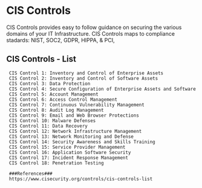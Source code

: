 CIS Controls
=====

CIS Controls provides easy to follow guidance on securing the various domains of your IT 
Infrastructure. CIS Controls maps to compliance stadards: NIST, SOC2, GDPR, HIPPA, & PCI,



CIS Controls - List
-------------------

     CIS Control 1: Inventory and Control of Enterprise Assets
     CIS Control 2: Inventory and Control of Software Assets
     CIS Control 3: Data Protection
     CIS Control 4: Secure Configuration of Enterprise Assets and Software
     CIS Control 5: Account Management
     CIS Control 6: Access Control Management
     CIS Control 7: Continuous Vulnerability Management
     CIS Control 8: Audit Log Management
     CIS Control 9: Email and Web Browser Protections
     CIS Control 10: Malware Defenses
     CIS Control 11: Data Recovery
     CIS Control 12: Network Infrastructure Management
     CIS Control 13: Network Monitoring and Defense
     CIS Control 14: Security Awareness and Skills Training
     CIS Control 15: Service Provider Management
     CIS Control 16: Application Software Security
     CIS Control 17: Incident Response Management
     CIS Control 18: Penetration Testing

     ###References###
     https://www.cisecurity.org/controls/cis-controls-list
